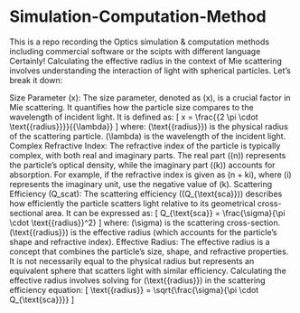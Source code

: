 # Simulation-Computation-Method
This is a repo recording the Optics simulation &amp; computation methods including commercial software or the scipts with different language
Certainly! Calculating the effective radius in the context of Mie scattering involves understanding the interaction of light with spherical particles. Let’s break it down:

Size Parameter (x):
The size parameter, denoted as (x), is a crucial factor in Mie scattering. It quantifies how the particle size compares to the wavelength of incident light.
It is defined as: [ x = \frac{{2 \pi \cdot \text{{radius}}}}{{\lambda}} ] where:
(\text{{radius}}) is the physical radius of the scattering particle.
(\lambda) is the wavelength of the incident light.
Complex Refractive Index:
The refractive index of the particle is typically complex, with both real and imaginary parts.
The real part ((n)) represents the particle’s optical density, while the imaginary part ((k)) accounts for absorption.
For example, if the refractive index is given as (n + ki), where (i) represents the imaginary unit, use the negative value of (k).
Scattering Efficiency (Q_scat):
The scattering efficiency ((Q_{\text{sca}})) describes how efficiently the particle scatters light relative to its geometrical cross-sectional area.
It can be expressed as: [ Q_{\text{sca}} = \frac{\sigma}{\pi \cdot \text{{radius}}^2} ] where:
(\sigma) is the scattering cross-section.
(\text{{radius}}) is the effective radius (which accounts for the particle’s shape and refractive index).
Effective Radius:
The effective radius is a concept that combines the particle’s size, shape, and refractive properties.
It is not necessarily equal to the physical radius but represents an equivalent sphere that scatters light with similar efficiency.
Calculating the effective radius involves solving for (\text{{radius}}) in the scattering efficiency equation: [ \text{{radius}} = \sqrt{\frac{\sigma}{\pi \cdot Q_{\text{sca}}}} ]
